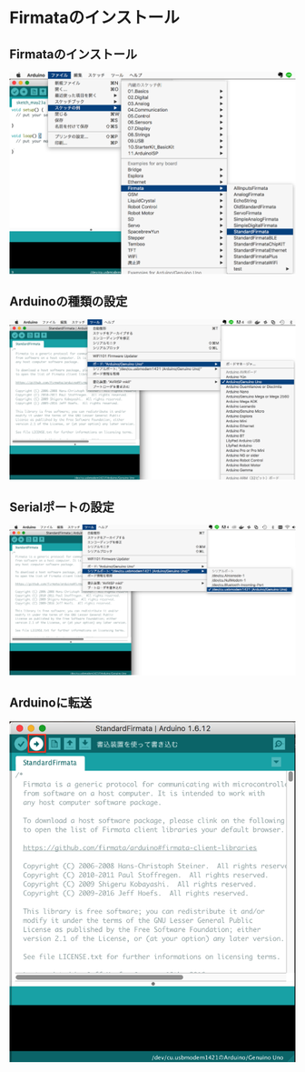 # Firmataのインストール

## Firmataのインストール

![](./img/firmata001.png)

## Arduinoの種類の設定

![](./img/firmata002.png)

## Serialポートの設定

![](./img/firmata003.png)

## Arduinoに転送

![](./img/firmata004.png)
